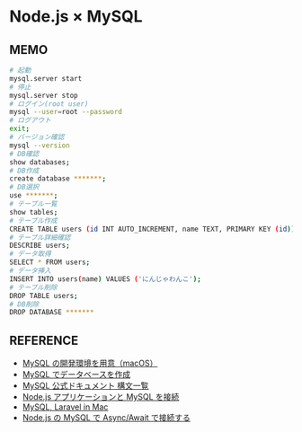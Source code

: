 # Node.js × MySQL

## MEMO

```bash
# 起動
mysql.server start
# 停止
mysql.server stop
# ログイン(root user)
mysql --user=root --password
# ログアウト
exit;
# バージョン確認
mysql --version
# DB確認
show databases;
# DB作成
create database *******;
# DB選択
use *******;
# テーブル一覧
show tables;
# テーブル作成
CREATE TABLE users (id INT AUTO_INCREMENT, name TEXT, PRIMARY KEY (id));
# テーブル詳細確認
DESCRIBE users;
# データ取得
SELECT * FROM users;
# データ挿入
INSERT INTO users(name) VALUES ('にんじゃわんこ');
# テーブル削除
DROP TABLE users;
# DB削除
DROP DATABASE *******

```

## REFERENCE

- [MySQL の開発環境を用意（macOS）](https://prog-8.com/docs/mysql-env)
- [MySQL でデータベースを作成](https://prog-8.com/docs/mysql-database-setup)
- [MySQL 公式ドキュメント 構文一覧](https://dev.mysql.com/doc/refman/5.6/ja/create-table.html)
- [Node.js アプリケーションと MySQL を接続](https://prog-8.com/docs/nodejs-mysql)
- [MySQL, Laravel in Mac](https://reffect.co.jp/laravel/mysql-laravel-in-mac)
- [Node.js の MySQL で Async/Await で接続する](https://thr3a.hatenablog.com/entry/20200817/1597650222)
